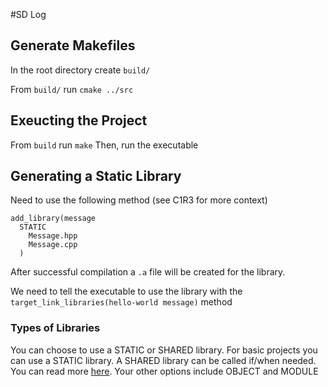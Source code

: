 #SD Log

## Generate Makefiles
In the root directory create `build/`

From `build/` run `cmake ../src`

## Exeucting the  Project
From `build` run `make`
Then, run the executable

## Generating a Static Library
Need to use the following method (see C1R3 for more context)
```
add_library(message
  STATIC
    Message.hpp
    Message.cpp
  )
```
After successful compilation a `.a` file will be created for the library.

We need to tell the executable to use the library with the `target_link_libraries(hello-world message)` method

### Types of Libraries
You can choose to use a STATIC or SHARED library. For basic projects you can use a STATIC library. A SHARED library can be called if/when needed. You can read more [here](https://www.geeksforgeeks.org/difference-between-static-and-shared-libraries/).
Your other options include OBJECT and MODULE